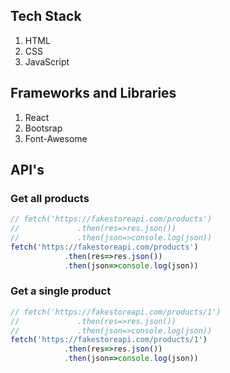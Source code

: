 
## Tech Stack
1. HTML
2. CSS
3. JavaScript

## Frameworks and Libraries
1. React
2. Bootsrap
3. Font-Awesome

## API's

### Get all products
``` javascript
// fetch('https://fakestoreapi.com/products')
//             .then(res=>res.json())
//             .then(json=>console.log(json))
fetch('https://fakestoreapi.com/products')
            .then(res=>res.json())
            .then(json=>console.log(json))
```

### Get a single product
``` javascript
// fetch('https://fakestoreapi.com/products/1')
//             .then(res=>res.json())
//             .then(json=>console.log(json))
fetch('https://fakestoreapi.com/products/1')
            .then(res=>res.json())
            .then(json=>console.log(json))
```
